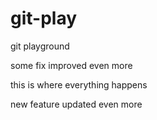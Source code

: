 git-play
========

git playground

some fix improved even more

this is where everything happens

new feature updated even more

